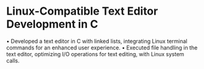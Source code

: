 # Linux-Compatible Text Editor Development in C
• Developed a text editor in C with linked lists, integrating Linux terminal commands for an enhanced user experience.
• Executed file handling in the text editor, optimizing I/O operations for text editing, with Linux system calls.
